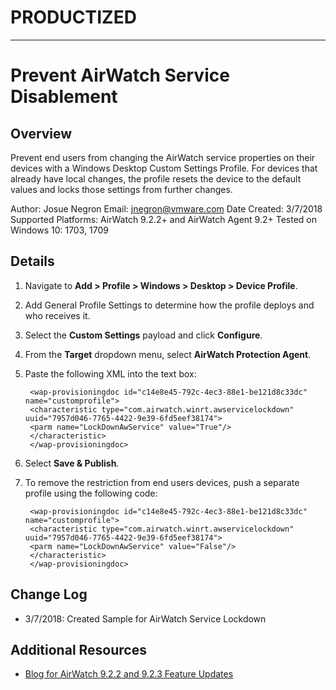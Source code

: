 # PRODUCTIZED #

----------

# Prevent AirWatch Service Disablement

## Overview
<!-- Summary Start -->
Prevent end users from changing the AirWatch service properties on their devices with a Windows Desktop Custom Settings Profile. For devices that already have local changes, the profile resets the device to the default values and locks those settings from further changes.

Author: Josue Negron
Email: jnegron@vmware.com
Date Created: 3/7/2018
Supported Platforms: AirWatch 9.2.2+ and AirWatch Agent 9.2+
Tested on Windows 10: 1703, 1709
<!-- Summary End -->

## Details
1. Navigate to **Add > Profile > Windows > Desktop > Device Profile**.
1. Add General Profile Settings to determine how the profile deploys and who receives it.
1. Select the **Custom Settings** payload and click **Configure**.
1. From the **Target** dropdown menu, select **AirWatch Protection Agent**.
1. Paste the following XML into the text box:
	
	    <wap-provisioningdoc id="c14e8e45-792c-4ec3-88e1-be121d8c33dc" name="customprofile">
    	<characteristic type="com.airwatch.winrt.awservicelockdown" uuid="7957d046-7765-4422-9e39-6fd5eef38174">
    	<parm name="LockDownAwService" value="True"/>
    	</characteristic>
    	</wap-provisioningdoc>


1. Select **Save & Publish**.


1. To remove the restriction from end users devices, push a separate profile using the following code: 
	
	    <wap-provisioningdoc id="c14e8e45-792c-4ec3-88e1-be121d8c33dc" name="customprofile">
    	<characteristic type="com.airwatch.winrt.awservicelockdown" uuid="7957d046-7765-4422-9e39-6fd5eef38174">
    	<parm name="LockDownAwService" value="False"/>
    	</characteristic>
    	</wap-provisioningdoc>
    

## Change Log
- 3/7/2018: Created Sample for AirWatch Service Lockdown


## Additional Resources
* [Blog for AirWatch 9.2.2 and 9.2.3 Feature Updates ](https://blogs.vmware.com/euc/2018/02/deep-dive-latest-workspace-one-features.html)
